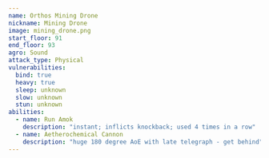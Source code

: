 ```yaml
---
name: Orthos Mining Drone
nickname: Mining Drone
image: mining_drone.png
start_floor: 91
end_floor: 93
agro: Sound
attack_type: Physical
vulnerabilities:
  bind: true
  heavy: true
  sleep: unknown
  slow: unknown
  stun: unknown
abilities:
  - name: Run Amok
    description: "instant; inflicts knockback; used 4 times in a row"
  - name: Aetherochemical Cannon
    description: "huge 180 degree AoE with late telegraph - get behind"
---
```

